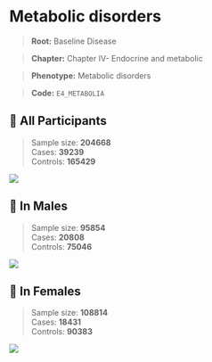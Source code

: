 # Metabolic disorders

> **Root:** Baseline Disease  

> **Chapter:** Chapter IV- Endocrine and metabolic  

> **Phenotype:** Metabolic disorders  

> **Code:** `E4_METABOLIA`

## 🧪 All Participants  
> Sample size: **204668**  
> Cases: **39239**  
> Controls: **165429**
<img src="/Disease/Figures/ALL/Incidence/E4_METABOLIA.png"/>
<CsvTable src="/Disease_Data/ALL/Incidence/COX_E4_METABOLIA.csv" label="🔍 View full results" />

## 👨 In Males  
> Sample size: **95854**  
> Cases: **20808**  
> Controls: **75046**
<img src="/Disease/Figures/Male/Incidence/E4_METABOLIA.png"/>
<CsvTable src="/Disease_Data/Male/Incidence/COX_E4_METABOLIA.csv" label="🔍 View full results" />

## 👩 In Females  
> Sample size: **108814**  
> Cases: **18431**  
> Controls: **90383**
<img src="/Disease/Figures/Female/Incidence/E4_METABOLIA.png"/>
<CsvTable src="/Disease_Data/Female/Incidence/COX_E4_METABOLIA.csv" label="🔍 View full results" />
